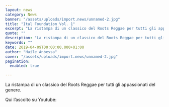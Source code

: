 ```yaml
---
layout: news
category: News
banner: "/assets/uploads/import.news/unnamed-2.jpg"
title: "Ital Foundation Vol. 1"
excerpt: "La ristampa di un classico del Roots Reggae per tutti gli appassionati del genere. Qui l’ascolto su Youtube"
quote: ""
description: "La ristampa di un classico del Roots Reggae per tutti gli appassionati del genere. Qui l’ascolto su Youtube"
keywords: ""
date: 2019-04-09T00:00:00.000+01:00
author: "Haile Anbessa"
cover: "/assets/uploads/import.news/unnamed-2.jpg"
pagination:
  enabled: true

---
```


La ristampa di un classico del Roots Reggae per tutti gli appassionati del genere.

Qui l’ascolto su Youtube: